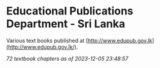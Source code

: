 # Educational Publications Department - Sri Lanka

Various text books published at [http://www.edupub.gov.lk](http://www.edupub.gov.lk/).

*72 textbook chapters as of 2023-12-05 23:48:57*